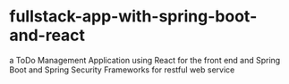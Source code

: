 # fullstack-app-with-spring-boot-and-react
a ToDo Management Application using React for the front end and Spring Boot  and Spring Security Frameworks for restful web service
